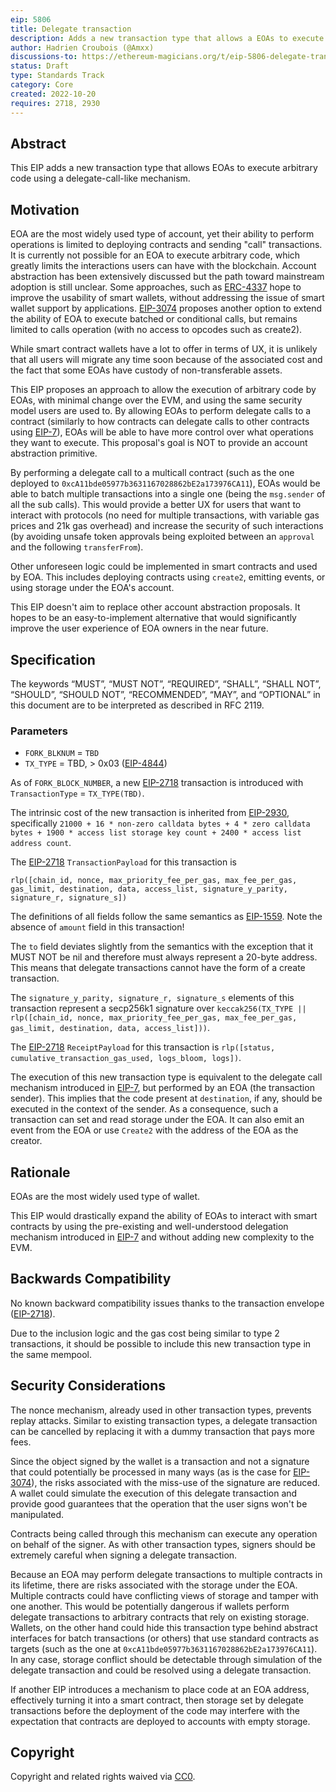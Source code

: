 ```yaml
---
eip: 5806
title: Delegate transaction
description: Adds a new transaction type that allows a EOAs to execute arbitrary code through delegation
author: Hadrien Croubois (@Amxx)
discussions-to: https://ethereum-magicians.org/t/eip-5806-delegate-transaction/11409
status: Draft
type: Standards Track
category: Core
created: 2022-10-20
requires: 2718, 2930
---
```


## Abstract

This EIP adds a new transaction type that allows EOAs to execute arbitrary code using a delegate-call-like mechanism.

## Motivation

EOA are the most widely used type of account, yet their ability to perform operations is limited to deploying contracts and sending "call" transactions. It is currently not possible for an EOA to execute arbitrary code, which greatly limits the interactions users can have with the blockchain. Account abstraction has been extensively discussed but the path toward mainstream adoption is still unclear. Some approaches, such as [ERC-4337](./eip-4337.md) hope to improve the usability of smart wallets, without addressing the issue of smart wallet support by applications. [EIP-3074](./eip-3074.md) proposes another option to extend the ability of EOA to execute batched or conditional calls, but remains limited to calls operation (with no access to opcodes such as create2).

While smart contract wallets have a lot to offer in terms of UX, it is unlikely that all users will migrate any time soon because of the associated cost and the fact that some EOAs have custody of non-transferable assets.

This EIP proposes an approach to allow the execution of arbitrary code by EOAs, with minimal change over the EVM, and using the same security model users are used to. By allowing EOAs to perform delegate calls to a contract (similarly to how contracts can delegate calls to other contracts using [EIP-7](./eip-7.md)), EOAs will be able to have more control over what operations they want to execute. This proposal's goal is NOT to provide an account abstraction primitive.

By performing a delegate call to a multicall contract (such as the one deployed to `0xcA11bde05977b3631167028862bE2a173976CA11`), EOAs would be able to batch multiple transactions into a single one (being the `msg.sender` of all the sub calls). This would provide a better UX for users that want to interact with protocols (no need for multiple transactions, with variable gas prices and 21k gas overhead) and increase the security of such interactions (by avoiding unsafe token approvals being exploited between an `approval` and the following `transferFrom`).

Other unforeseen logic could be implemented in smart contracts and used by EOA. This includes deploying contracts using `create2`, emitting events, or using storage under the EOA's account.

This EIP doesn't aim to replace other account abstraction proposals. It hopes to be an easy-to-implement alternative that would significantly improve the user experience of EOA owners in the near future.

## Specification

The keywords “MUST”, “MUST NOT”, “REQUIRED”, “SHALL”, “SHALL NOT”, “SHOULD”, “SHOULD NOT”, “RECOMMENDED”, “MAY”, and “OPTIONAL” in this document are to be interpreted as described in RFC 2119.

### Parameters

- `FORK_BLKNUM` = `TBD`
- `TX_TYPE` = TBD, > 0x03 ([EIP-4844](./eip-4844.md))

As of `FORK_BLOCK_NUMBER`, a new [EIP-2718](./eip-2718.md) transaction is introduced with `TransactionType` = `TX_TYPE(TBD)`.

The intrinsic cost of the new transaction is inherited from [EIP-2930](./eip-2930.md), specifically `21000 + 16 * non-zero calldata bytes + 4 * zero calldata bytes + 1900 * access list storage key count + 2400 * access list address count`.

The [EIP-2718](./eip-2718.md) `TransactionPayload` for this transaction is

```
rlp([chain_id, nonce, max_priority_fee_per_gas, max_fee_per_gas, gas_limit, destination, data, access_list, signature_y_parity, signature_r, signature_s])
```

The definitions of all fields follow the same semantics as [EIP-1559](./eip-1559.md). Note the absence of `amount` field in this transaction!

The `to` field deviates slightly from the semantics with the exception that it MUST NOT be nil and therefore must always represent a 20-byte address. This means that delegate transactions cannot have the form of a create transaction.

The `signature_y_parity, signature_r, signature_s` elements of this transaction represent a secp256k1 signature over `keccak256(TX_TYPE || rlp([chain_id, nonce, max_priority_fee_per_gas, max_fee_per_gas, gas_limit, destination, data, access_list]))`.

The [EIP-2718](./eip-2718.md) `ReceiptPayload` for this transaction is `rlp([status, cumulative_transaction_gas_used, logs_bloom, logs])`.

The execution of this new transaction type is equivalent to the delegate call mechanism introduced in [EIP-7](./eip-7.md), but performed by an EOA (the transaction sender). This implies that the code present at `destination`, if any, should be executed in the context of the sender. As a consequence, such a transaction can set and read storage under the EOA. It can also emit an event from the EOA or use `Create2` with the address of the EOA as the creator.

## Rationale

EOAs are the most widely used type of wallet.

This EIP would drastically expand the ability of EOAs to interact with smart contracts by using the pre-existing and well-understood delegation mechanism introduced in [EIP-7](./eip-7.md) and without adding new complexity to the EVM.

## Backwards Compatibility

No known backward compatibility issues thanks to the transaction envelope ([EIP-2718](./eip-2718.md)).

Due to the inclusion logic and the gas cost being similar to type 2 transactions, it should be possible to include this new transaction type in the same mempool.

## Security Considerations

The nonce mechanism, already used in other transaction types, prevents replay attacks. Similar to existing transaction types, a delegate transaction can be cancelled by replacing it with a dummy transaction that pays more fees.

Since the object signed by the wallet is a transaction and not a signature that could potentially be processed in many ways (as is the case for [EIP-3074](./eip-3074.md)), the risks associated with the miss-use of the signature are reduced. A wallet could simulate the execution of this delegate transaction and provide good guarantees that the operation that the user signs won't be manipulated.

Contracts being called through this mechanism can execute any operation on behalf of the signer. As with other transaction types, signers should be extremely careful when signing a delegate transaction.

Because an EOA may perform delegate transactions to multiple contracts in its lifetime, there are risks associated with the storage under the EOA. Multiple contracts could have conflicting views of storage and tamper with one another. This would be potentially dangerous if wallets perform delegate transactions to arbitrary contracts that rely on existing storage. Wallets, on the other hand could hide this transaction type behind abstract interfaces for batch transactions (or others) that use standard contracts as targets (such as the one at `0xcA11bde05977b3631167028862bE2a173976CA11`). In any case, storage conflict should be detectable through simulation of the delegate transaction and could be resolved using a delegate transaction.

If another EIP introduces a mechanism to place code at an EOA address, effectively turning it into a smart contract, then storage set by delegate transactions before the deployment of the code may interfere with the expectation that contracts are deployed to accounts with empty storage.

## Copyright

Copyright and related rights waived via [CC0](../LICENSE.md).
